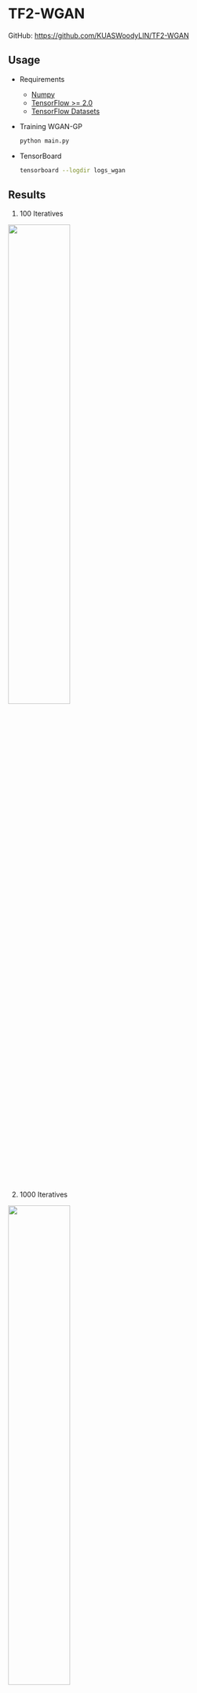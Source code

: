 # TF2-WGAN
GitHub: https://github.com/KUASWoodyLIN/TF2-WGAN

## Usage

- Requirements
    - [Numpy](http://www.numpy.org/)
    - [TensorFlow >= 2.0](https://www.tensorflow.org/versions/r2.0/api_docs/python/tf)
    - [TensorFlow Datasets](https://www.tensorflow.org/datasets/)

- Training WGAN-GP
    ```bash
    python main.py
    ```

- TensorBoard
    ```bash
    tensorboard --logdir logs_wgan
    ```

## Results
1. 100 Iteratives

<img src="./images/iter-100.png" width="50%" height="50%"/>

2. 1000 Iteratives

<img src="./images/iter-1000.png" width="50%" height="50%"/>

3. 15800 Iteratives

<img src="./images/iter-15800.png" width="50%" height="50%"/>

TensorBoard Output
![Tensorboard Output](./images/Tensorboard.png)

## References
1. [Improved Training of Wasserstein GANs](https://arxiv.org/abs/1704.00028)
2. [DCGAN-LSGAN-WGAN-GP-DRAGAN-Tensorflow-2](https://github.com/LynnHo/DCGAN-LSGAN-WGAN-GP-DRAGAN-Tensorflow-2)
